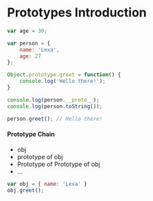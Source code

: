 # Prototypes Introduction
```javascript
var age = 30;

var person = {
    name: 'Lexa',
    age: 27
};

Object.prototype.greet = function() {
    console.log('Hello there!');
}

console.log(person.__proto__);
console.log(person.toString());

person.greet(); // Hello there!

```

#### Prototype Chain
- obj
- prototype of obj
- Prototype of Prototype of obj
- ...

```javascript
var obj = { name: 'Lexa' }
obj.greet();
```